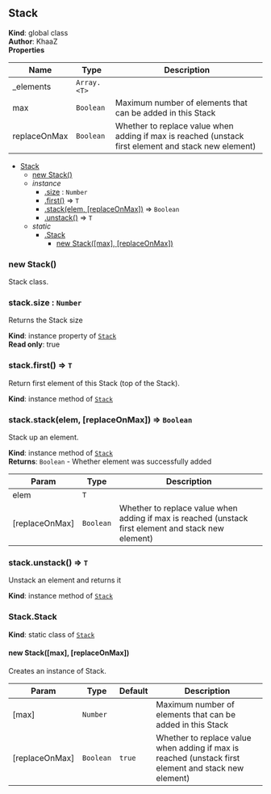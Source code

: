 <a name="Stack"></a>

## Stack
**Kind**: global class  
**Author**: KhaaZ  
**Properties**

| Name | Type | Description |
| --- | --- | --- |
| _elements | <code>Array.&lt;T&gt;</code> |  |
| max | <code>Boolean</code> | Maximum number of elements that can be added in this Stack |
| replaceOnMax | <code>Boolean</code> | Whether to replace value when adding if max is reached (unstack first element and stack new element) |


* [Stack](#Stack)
    * [new Stack()](#new_Stack_new)
    * _instance_
        * [.size](#Stack+size) : <code>Number</code>
        * [.first()](#Stack+first) ⇒ <code>T</code>
        * [.stack(elem, [replaceOnMax])](#Stack+stack) ⇒ <code>Boolean</code>
        * [.unstack()](#Stack+unstack) ⇒ <code>T</code>
    * _static_
        * [.Stack](#Stack.Stack)
            * [new Stack([max], [replaceOnMax])](#new_Stack.Stack_new)

<a name="new_Stack_new"></a>

### new Stack()
Stack class.

<a name="Stack+size"></a>

### stack.size : <code>Number</code>
Returns the Stack size

**Kind**: instance property of [<code>Stack</code>](#Stack)  
**Read only**: true  
<a name="Stack+first"></a>

### stack.first() ⇒ <code>T</code>
Return first element of this Stack (top of the Stack).

**Kind**: instance method of [<code>Stack</code>](#Stack)  
<a name="Stack+stack"></a>

### stack.stack(elem, [replaceOnMax]) ⇒ <code>Boolean</code>
Stack up an element.

**Kind**: instance method of [<code>Stack</code>](#Stack)  
**Returns**: <code>Boolean</code> - Whether element was successfully added  

| Param | Type | Description |
| --- | --- | --- |
| elem | <code>T</code> |  |
| [replaceOnMax] | <code>Boolean</code> | Whether to replace value when adding if max is reached (unstack first element and stack new element) |

<a name="Stack+unstack"></a>

### stack.unstack() ⇒ <code>T</code>
Unstack an element and returns it

**Kind**: instance method of [<code>Stack</code>](#Stack)  
<a name="Stack.Stack"></a>

### Stack.Stack
**Kind**: static class of [<code>Stack</code>](#Stack)  
<a name="new_Stack.Stack_new"></a>

#### new Stack([max], [replaceOnMax])
Creates an instance of Stack.


| Param | Type | Default | Description |
| --- | --- | --- | --- |
| [max] | <code>Number</code> | <code></code> | Maximum number of elements that can be added in this Stack |
| [replaceOnMax] | <code>Boolean</code> | <code>true</code> | Whether to replace value when adding if max is reached (unstack first element and stack new element) |

